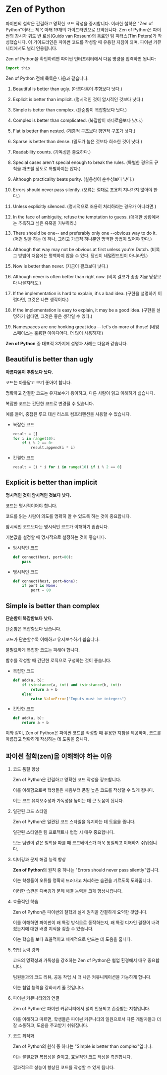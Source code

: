 # Zen of Python

파이썬의 철학은 간결하고 명확한 코드 작성을 중시합니다. 이러한 철학은 "Zen of Python"이라는 제목 아래 19개의 가이드라인으로 요약됩니다. Zen of Python은 파이썬의 창시자 귀도 반 로섬(Guido van Rossum)의 동료인 팀 피터스(Tim Peters)가 작성했습니다. 이 가이드라인은 파이썬 코드를 작성할 때 유용한 지침이 되며, 파이썬 커뮤니티에서도 널리 인용됩니다.

Zen of Python을 확인하려면 파이썬 인터프리터에서 다음 명령을 입력하면 됩니다:
```python
import this
```

Zen of Python 전체 목록은 다음과 같습니다.

1. Beautiful is better than ugly. (아름다움이 추함보다 낫다.)

2. Explicit is better than implicit. (명시적인 것이 암시적인 것보다 낫다.)

3. Simple is better than complex. (단순함이 복잡함보다 낫다.)

4. Complex is better than complicated. (복잡함이 까다로움보다 낫다.)

5. Flat is better than nested. (계층적 구조보다 평면적 구조가 낫다.)

6. Sparse is better than dense. (밀도가 높은 것보다 희소한 것이 낫다.)

7. Readability counts. (가독성은 중요하다.)

8. Special cases aren't special enough to break the rules. (특별한 경우도 규칙을 깨뜨릴 정도로 특별하지는 않다.)

9. Although practicality beats purity. (실용성이 순수성보다 낫다.)

10. Errors should never pass silently. (오류는 절대로 조용히 지나가지 않아야 한다.)

11. Unless explicitly silenced. (명시적으로 조용히 처리하라는 경우가 아니라면.)

12. In the face of ambiguity, refuse the temptation to guess. (애매한 상황에서는 추측하고 싶은 유혹을 거부하라.)

13. There should be one-- and preferably only one --obvious way to do it. (어떤 일을 하는 데 하나, 그리고 가급적 하나뿐인 명백한 방법이 있어야 한다.)

14. Although that way may not be obvious at first unless you're Dutch. (비록 그 방법이 처음에는 명백하지 않을 수 있다. 당신이 네덜란드인이 아니라면.)

15. Now is better than never. (지금이 결코보다 낫다.)

16. Although never is often better than right now. (비록 결코가 종종 지금 당장보다 나을지라도.)

17. If the implementation is hard to explain, it's a bad idea. (구현을 설명하기 어렵다면, 그것은 나쁜 생각이다.)

18. If the implementation is easy to explain, it may be a good idea. (구현을 설명하기 쉽다면, 그것은 좋은 생각일 수 있다.)

19. Namespaces are one honking great idea -- let's do more of those! (네임스페이스는 훌륭한 아이디어다. 더 많이 사용하자!)


 **Zen of Python** 중 대표적 3가지에 설명과 사례는 다음과 같습니다.

## Beautiful is better than ugly

**아름다움이 추함보다 낫다.**

코드는 아름답고 보기 좋아야 합니다. 

명확하고 간결한 코드는 유지보수가 용이하고, 다른 사람이 읽고 이해하기 쉽습니다. 

복잡한 코드는 간단한 코드로 변경될 수 있습니다. 

예를 들어, 중첩된 루프 대신 리스트 컴프리헨션을 사용할 수 있습니다.

- 복잡한 코드
    ```python
    result = []
    for i in range(10):
        if i % 2 == 0:
            result.append(i * i)
    ```

- 간결한 코드
    ```python
    result = [i * i for i in range(10) if i % 2 == 0]
    ```

## Explicit is better than implicit

**명시적인 것이 암시적인 것보다 낫다.**

코드는 명시적이어야 합니다. 

코드를 읽는 사람이 의도를 명확히 알 수 있도록 하는 것이 중요합니다. 

암시적인 코드보다는 명시적인 코드가 이해하기 쉽습니다.

기본값을 설정할 때 명시적으로 설정하는 것이 좋습니다.

- 암시적인 코드
    ```python
    def connect(host, port=80):
        pass
    ```

- 명시적인 코드
    ```python
    def connect(host, port=None):
        if port is None:
            port = 80
    ```

## Simple is better than complex

**단순함이 복잡함보다 낫다.**

단순함은 복잡함보다 낫습니다. 

코드가 단순할수록 이해하고 유지보수하기 쉽습니다. 

불필요하게 복잡한 코드는 피해야 합니다. 

함수를 작성할 때 간단한 로직으로 구성하는 것이 좋습니다.

- 복잡한 코드
    ```python
    def add(a, b):
        if isinstance(a, int) and isinstance(b, int):
            return a + b
        else:
            raise ValueError("Inputs must be integers")
    ```

- 간단한 코드
    ```python
    def add(a, b):
        return a + b
    ```

이와 같이, Zen of Python은 파이썬 코드를 작성할 때 유용한 지침을 제공하며, 코드를 아름답고 명확하게 작성하는 데 도움을 줍니다.

## 파이썬 철학(zen)을 이해해야 하는 이유

1. 코드 품질 향상
    
    Zen of Python은 간결하고 명확한 코드 작성을 강조합니다. 
    
    이를 이해함으로써 학생들은 처음부터 품질 높은 코드를 작성할 수 있게 됩니다. 
    
    이는 코드 유지보수성과 가독성을 높이는 데 큰 도움이 됩니다.

2. 일관된 코드 스타일
    
    Zen of Python은 일관된 코드 스타일을 유지하는 데 도움을 줍니다. 
    
    일관된 스타일은 팀 프로젝트나 협업 시 매우 중요합니다. 
    
    모든 팀원이 같은 철학을 따를 때 코드베이스가 더욱 통일되고 이해하기 쉬워집니다.

3. 디버깅과 문제 해결 능력 향상

    **Zen of Python**의 원칙 중 하나는 "Errors should never pass silently"입니다. 
    
    이는 학생들이 오류를 명확히 드러내고 처리하는 습관을 기르도록 도와줍니다. 
    
    이러한 습관은 디버깅과 문제 해결 능력을 크게 향상시킵니다.

4. 효율적인 학습
    
    Zen of Python은 파이썬의 철학과 설계 원칙을 간결하게 요약한 것입니다. 
    
    이를 이해하면 파이썬이 왜 특정 방식으로 동작하는지, 왜 특정 디자인 결정이 내려졌는지에 대한 배경 지식을 갖출 수 있습니다. 
    
    이는 학습을 보다 효율적이고 체계적으로 만드는 데 도움을 줍니다.


5. 협업 능력 강화
    
    코드의 명확성과 가독성을 강조하는 Zen of Python은 협업 환경에서 매우 중요합니다. 
    
    팀원들과의 코드 리뷰, 공동 작업 시 더 나은 커뮤니케이션을 가능하게 합니다. 
    
    이는 협업 능력을 강화시켜 줄 것입니다.

6. 파이썬 커뮤니티와의 연결
    
    Zen of Python은 파이썬 커뮤니티에서 널리 인용되고 존중받는 지침입니다. 
    
    이를 이해하고 따르면, 학생들은 파이썬 커뮤니티의 일원으로서 다른 개발자들과 더 잘 소통하고, 도움을 주고받기 쉬워집니다.

7. 코드 최적화
    
    Zen of Python의 원칙 중 하나는 "Simple is better than complex"입니다. 
    
    이는 불필요한 복잡성을 줄이고, 효율적인 코드 작성을 촉진합니다. 
    
    결과적으로 성능이 향상된 코드를 작성할 수 있게 됩니다.